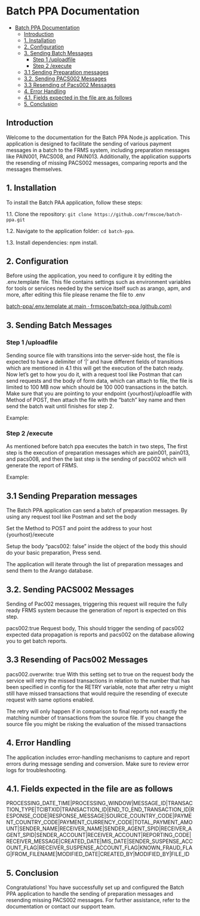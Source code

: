 # Batch PPA Documentation

- [Batch PPA Documentation](#batch-ppa-documentation)
  - [Introduction](#introduction)
  - [1. Installation](#1-installation)
  - [2. Configuration](#2-configuration)
  - [3. Sending Batch Messages](#3-sending-batch-messages)
    - [Step 1 /uploadfile](#step-1-uploadfile)
    - [Step 2 /execute](#step-2-execute)
  - [3.1 Sending Preparation messages](#31-sending-preparation-messages)
  - [3.2. Sending PACS002 Messages](#32-sending-pacs002-messages)
  - [3.3 Resending of Pacs002 Messages](#33-resending-of-pacs002-messages)
  - [4. Error Handling](#4-error-handling)
  - [4.1. Fields expected in the file are as follows](#41-fields-expected-in-the-file-are-as-follows)
  - [5. Conclusion](#5-conclusion)

## Introduction

Welcome to the documentation for the Batch PPA Node.js application. This application is designed to facilitate the sending of various payment messages in a batch to the FRMS system, including preparation messages like PAIN001, PACS008, and PAIN013. Additionally, the application supports the resending of missing PACS002 messages, comparing reports and the messages themselves.

## 1. Installation

To install the Batch PAA application, follow these steps:

1.1. Clone the repository: ```git clone https://github.com/frmscoe/batch-ppa.git```

1.2. Navigate to the application folder: ```cd batch-ppa```.

1.3. Install dependencies: npm install.

## 2. Configuration

Before using the application, you need to configure it by editing the .env.template file. This file contains settings such as environment variables for tools or services needed by the service itself such as arango, apm, and more, after editing this file please rename the file to .env

[batch-ppa/.env.template at main · frmscoe/batch-ppa (github.com)](https://github.com/frmscoe/batch-ppa/blob/main/.env.template)

## 3. Sending Batch Messages

### Step 1 /uploadfile

Sending source file with transitions into the server-side host, the file is expected to have a delimiter of ‘|’ and have different fields of transitions which are mentioned in 4.1 this will get the execution of the batch ready. Now let’s get to how you do it, with a request tool like Postman that can send requests and the body of form data, which can attach to file, the file is limited to 100 MB now which should be 100 000 transactions in the batch. Make sure that you are pointing to your endpoint {yourhost}/uploadfile with Method of POST, then attach the file with the “batch” key name and then send the batch wait until finishes for step 2.

Example:

### Step 2 /execute

As mentioned before batch ppa executes the batch in two steps, The first step is the execution of preparation messages which are pain001, pain013, and pacs008, and then the last step is the sending of pacs002 which will generate the report of FRMS.

Example:

## 3.1 Sending Preparation messages

The Batch PPA application can send a batch of preparation messages. By using any request tool like Postman and set the body

Set the Method to POST and point the address to your host {yourhost}/execute

Setup the body “pacs002: false” inside the object of the body this should do your basic preparation, Press send.

The application will iterate through the list of preparation messages and send them to the Arango database.

## 3.2. Sending PACS002 Messages

Sending of Pac002 messages, triggering this request will require the fully ready FRMS system because the generation of report is expected on this step.

pacs002:true Request body, This should trigger the sending of pacs002 expected data propagation is reports and pacs002 on the database allowing you to get batch reports.

## 3.3 Resending of Pacs002 Messages

pacs002.overwrite: true With this setting set to true on the request body the service will retry the missed transactions in relation to the number that has been specified in config for the RETRY variable, note that after retry u might still have missed transactions that would require the resending of execute request with same options enabled.

The retry will only happen if in comparison to final reports not exactly the matching number of transactions from the source file. If you change the source file you might be risking the evaluation of the missed transactions

## 4. Error Handling

The application includes error-handling mechanisms to capture and report errors during message sending and conversion. Make sure to review error logs for troubleshooting.

## 4.1. Fields expected in the file are as follows

PROCESSING_DATE_TIME|PROCESSING_WINDOW|MESSAGE_ID|TRANSACTION_TYPE|TCIBTXID|TRANSACTION_ID|END_TO_END_TRANSACTION_ID|RESPONSE_CODE|RESPONSE_MESSAGE|SOURCE_COUNTRY_CODE|PAYMENT_COUNTRY_CODE|PAYMENT_CURRENCY_CODE|TOTAL_PAYMENT_AMOUNT|SENDER_NAME|RECEIVER_NAME|SENDER_AGENT_SPID|RECEIVER_AGENT_SPID|SENDER_ACCOUNT|RECEIVER_ACCOUNT|REPORTING_CODE|RECEIVER_MESSAGE|CREATED_DATE|MIS_DATE|SENDER_SUSPENSE_ACCOUNT_FLAG|RECEIVER_SUSPENSE_ACCOUNT_FLAG|KNOWN_FRAUD_FLAG|FROM_FILENAME|MODIFIED_DATE|CREATED_BY|MODIFIED_BY|FILE_ID

## 5. Conclusion

Congratulations! You have successfully set up and configured the Batch PPA application to handle the sending of preparation messages and resending missing PACS002 messages. For further assistance, refer to the documentation or contact our support team.
